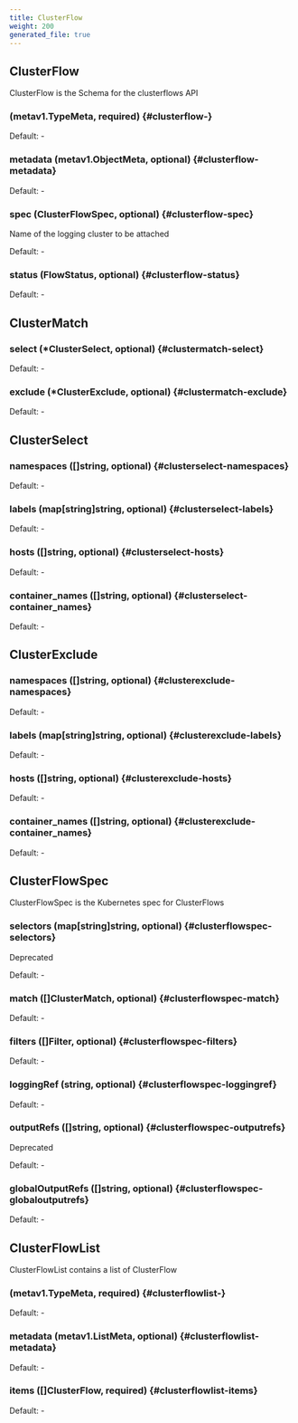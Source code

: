 ```yaml
---
title: ClusterFlow
weight: 200
generated_file: true
---
```


## ClusterFlow

ClusterFlow is the Schema for the clusterflows API

###  (metav1.TypeMeta, required) {#clusterflow-}

Default: -

### metadata (metav1.ObjectMeta, optional) {#clusterflow-metadata}

Default: -

### spec (ClusterFlowSpec, optional) {#clusterflow-spec}

Name of the logging cluster to be attached 

Default: -

### status (FlowStatus, optional) {#clusterflow-status}

Default: -


## ClusterMatch

### select (*ClusterSelect, optional) {#clustermatch-select}

Default: -

### exclude (*ClusterExclude, optional) {#clustermatch-exclude}

Default: -


## ClusterSelect

### namespaces ([]string, optional) {#clusterselect-namespaces}

Default: -

### labels (map[string]string, optional) {#clusterselect-labels}

Default: -

### hosts ([]string, optional) {#clusterselect-hosts}

Default: -

### container_names ([]string, optional) {#clusterselect-container_names}

Default: -


## ClusterExclude

### namespaces ([]string, optional) {#clusterexclude-namespaces}

Default: -

### labels (map[string]string, optional) {#clusterexclude-labels}

Default: -

### hosts ([]string, optional) {#clusterexclude-hosts}

Default: -

### container_names ([]string, optional) {#clusterexclude-container_names}

Default: -


## ClusterFlowSpec

ClusterFlowSpec is the Kubernetes spec for ClusterFlows

### selectors (map[string]string, optional) {#clusterflowspec-selectors}

Deprecated 

Default: -

### match ([]ClusterMatch, optional) {#clusterflowspec-match}

Default: -

### filters ([]Filter, optional) {#clusterflowspec-filters}

Default: -

### loggingRef (string, optional) {#clusterflowspec-loggingref}

Default: -

### outputRefs ([]string, optional) {#clusterflowspec-outputrefs}

Deprecated 

Default: -

### globalOutputRefs ([]string, optional) {#clusterflowspec-globaloutputrefs}

Default: -


## ClusterFlowList

ClusterFlowList contains a list of ClusterFlow

###  (metav1.TypeMeta, required) {#clusterflowlist-}

Default: -

### metadata (metav1.ListMeta, optional) {#clusterflowlist-metadata}

Default: -

### items ([]ClusterFlow, required) {#clusterflowlist-items}

Default: -


